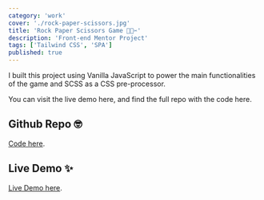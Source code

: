 ```yaml
---
category: 'work'
cover: './rock-paper-scissors.jpg'
title: 'Rock Paper Scissors Game 🗿📄✂'
description: 'Front-end Mentor Project'
tags: ['Tailwind CSS', 'SPA']
published: true
---
```


I built this project using Vanilla JavaScript to power the main functionalities of the game and SCSS as a CSS pre-processor.

You can visit the live demo here, and find the full repo with the code here.

## Github Repo 🤓

[Code here](https://github.com/vale-c/rock-paper-scissors).

## Live Demo ✨

[Live Demo here](https://rock-paper-game.now.sh/).
